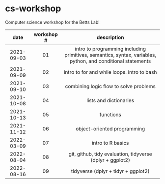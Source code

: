 # cs-workshop

Computer science workshop for the Betts Lab!

| date | workshop # | description |
|:---:|:--:|:---:|
| 2021-09-03 | 01 | intro to programming including primitives, semantics, syntax, variables, python, and conditional statements |
| 2021-09-09 | 02 | intro to for and while loops. intro to bash |
| 2021-09-10 | 03 | combining logic flow to solve problems |
| 2021-10-08 | 04 | lists and dictionaries |
| 2021-10-13 | 05 | functions |
| 2021-11-12 | 06 | object-oriented programming |
| 2022-03-09 | 07 | intro to R basics |
| 2022-08-04 | 08 | git, github, tidy evaluation, tidyverse (dplyr + ggplot2) |
| 2022-08-16 | 09 | tidyverse (dplyr + tidyr + ggplot2) |
